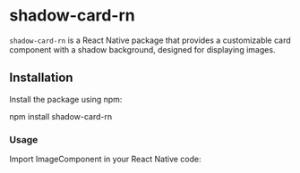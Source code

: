 # shadow-card-rn

`shadow-card-rn` is a React Native package that provides a customizable card component with a shadow background, designed for displaying images.

## Installation

Install the package using npm:

npm install shadow-card-rn

### Usage

Import ImageComponent in your React Native code:
